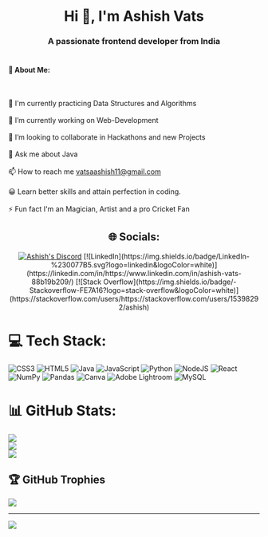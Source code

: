 <h1 align="center" font-size=10px>Hi 👋, I'm Ashish Vats</h1>
<h3 align="center">A passionate frontend developer from India</h3>


# <h4>💫 About Me:</h4> <br>
🌱 I'm currently practicing Data Structures and Algorithms<br><br>🔭 I’m currently working on Web-Development<br><br>👯 I’m looking to collaborate in Hackathons and new Projects<br><br>💬 Ask me about Java<br><br>📫 How to reach me vatsaashish11@gmail.com<br><br>😀 Learn better skills and attain perfection in coding.<br><br>⚡ Fun fact I'm an Magician, Artist and a pro Cricket Fan

<h2 align="center">🌐 Socials:</h2>
<p align = "center">
<a href="https://discord.gg/Ashish#8622"><img src="https://img.shields.io/badge/Discord-%237289DA.svg?logo=discord&logoColor=white" alt = "Ashish's Discord"></a>
[![LinkedIn](https://img.shields.io/badge/LinkedIn-%230077B5.svg?logo=linkedin&logoColor=white)](https://linkedin.com/in/https://www.linkedin.com/in/ashish-vats-88b19b209/) [![Stack Overflow](https://img.shields.io/badge/-Stackoverflow-FE7A16?logo=stack-overflow&logoColor=white)](https://stackoverflow.com/users/https://stackoverflow.com/users/15398292/ashish) 
 
 </p>

# 💻 Tech Stack:
![CSS3](https://img.shields.io/badge/css3-%231572B6.svg?style=flat-square&logo=css3&logoColor=white) ![HTML5](https://img.shields.io/badge/html5-%23E34F26.svg?style=flat-square&logo=html5&logoColor=white) ![Java](https://img.shields.io/badge/java-%23ED8B00.svg?style=flat-square&logo=java&logoColor=white) ![JavaScript](https://img.shields.io/badge/javascript-%23323330.svg?style=flat-square&logo=javascript&logoColor=%23F7DF1E) ![Python](https://img.shields.io/badge/python-3670A0?style=flat-square&logo=python&logoColor=ffdd54) ![NodeJS](https://img.shields.io/badge/node.js-6DA55F?style=flat-square&logo=node.js&logoColor=white) ![React](https://img.shields.io/badge/react-%2320232a.svg?style=flat-square&logo=react&logoColor=%2361DAFB) ![NumPy](https://img.shields.io/badge/numpy-%23013243.svg?style=flat-square&logo=numpy&logoColor=white) ![Pandas](https://img.shields.io/badge/pandas-%23150458.svg?style=flat-square&logo=pandas&logoColor=white) ![Canva](https://img.shields.io/badge/Canva-%2300C4CC.svg?style=flat-square&logo=Canva&logoColor=white) ![Adobe Lightroom](https://img.shields.io/badge/Adobe%20Lightroom-31A8FF.svg?style=flat-square&logo=Adobe%20Lightroom&logoColor=white) ![MySQL](https://img.shields.io/badge/mysql-%2300f.svg?style=flat-square&logo=mysql&logoColor=white)
# 📊 GitHub Stats:
![](https://github-readme-stats.vercel.app/api?username=Ashish1-cell&theme=tokyonight&hide_border=false&include_all_commits=true&count_private=true)<br/>
![](https://github-readme-streak-stats.herokuapp.com/?user=Ashish1-cell&theme=tokyonight&hide_border=false)<br/>
![](https://github-readme-stats.vercel.app/api/top-langs/?username=Ashish1-cell&theme=tokyonight&hide_border=false&include_all_commits=true&count_private=true&layout=compact)

## 🏆 GitHub Trophies
![](https://github-profile-trophy.vercel.app/?username=Ashish1-cell&theme=radical&no-frame=false&no-bg=true&margin-w=4)

---
[![](https://visitcount.itsvg.in/api?id=Ashish1-cell&icon=5&color=6)](https://visitcount.itsvg.in)






